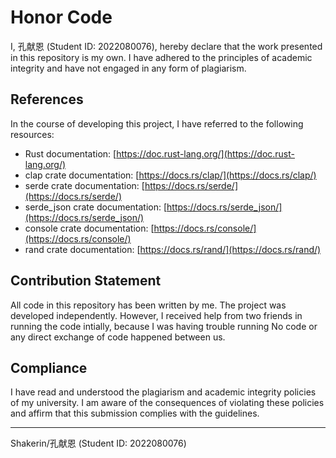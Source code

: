 # Honor Code

I, 孔献恩 (Student ID: 2022080076), hereby declare that the work presented in this repository is my own. I have adhered to the principles of academic integrity and have not engaged in any form of plagiarism.

## References

In the course of developing this project, I have referred to the following resources:

- Rust documentation: [https://doc.rust-lang.org/](https://doc.rust-lang.org/)
- clap crate documentation: [https://docs.rs/clap/](https://docs.rs/clap/)
- serde crate documentation: [https://docs.rs/serde/](https://docs.rs/serde/)
- serde_json crate documentation: [https://docs.rs/serde_json/](https://docs.rs/serde_json/)
- console crate documentation: [https://docs.rs/console/](https://docs.rs/console/)
- rand crate documentation: [https://docs.rs/rand/](https://docs.rs/rand/)

## Contribution Statement

All code in this repository has been written by me. The project was developed independently. However, I received help from two friends in running the code intially, because I was having trouble running No code or any direct exchange of code happened between us.

## Compliance

I have read and understood the plagiarism and academic integrity policies of my university. I am aware of the consequences of violating these policies and affirm that this submission complies with the guidelines.

---

Shakerin/孔献恩 (Student ID: 2022080076)
